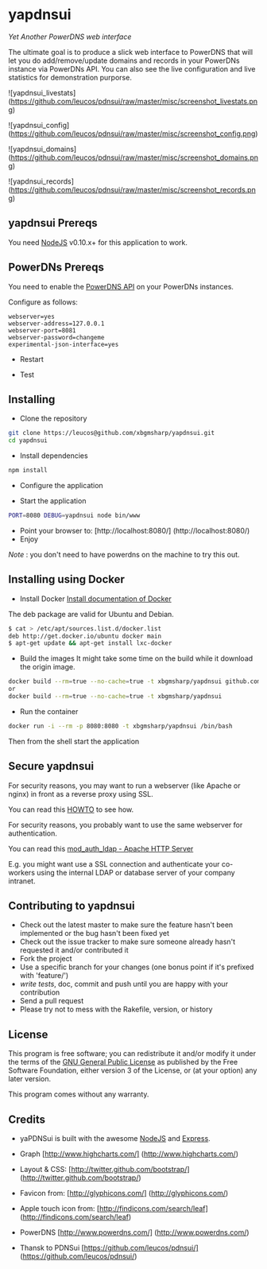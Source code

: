 yapdnsui
========

*Yet Another PowerDNS web interface*

The ultimate goal is to produce a slick web interface to PowerDNS that
will let you do add/remove/update domains and records in your PowerDNs
instance via PowerDNs API.
You can also see the live configuration and live statistics for demonstration purporse.

![yapdnsui_livestats]
(https://github.com/leucos/pdnsui/raw/master/misc/screenshot_livestats.png)

![yapdnsui_config]
(https://github.com/leucos/pdnsui/raw/master/misc/screenshot_config.png)

![yapdnsui_domains]
(https://github.com/leucos/pdnsui/raw/master/misc/screenshot_domains.png)

![yapdnsui_records]
(https://github.com/leucos/pdnsui/raw/master/misc/screenshot_records.png)

yapdnsui Prereqs
----------------

You need [NodeJS](http://nodejs.org) v0.10.x+ for this application to work.

PowerDNs Prereqs
----------------

You need to enable the [PowerDNS API](https://github.com/PowerDNS/pdnsapi) on your PowerDNs instances.

Configure as follows:
```
webserver=yes
webserver-address=127.0.0.1
webserver-port=8081
webserver-password=changeme
experimental-json-interface=yes
```

* Restart

* Test


Installing
----------

* Clone the repository

```bash
git clone https://leucos@github.com/xbgmsharp/yapdnsui.git
cd yapdnsui
```

* Install dependencies

```bash
npm install
```

* Configure the application


* Start the application 

```bash
PORT=8080 DEBUG=yapdnsui node bin/www
```

* Point your browser to: [http://localhost:8080/] (http://localhost:8080/)
* Enjoy

_Note_ : you don't need to have powerdns on the machine to try this out.

Installing using Docker
-----------------------

* Install Docker
[Install documentation of Docker](https://docs.docker.com/installation/)

The deb package are valid for Ubuntu and Debian.

```bash
$ cat > /etc/apt/sources.list.d/docker.list
deb http://get.docker.io/ubuntu docker main
$ apt-get update && apt-get install lxc-docker
```

* Build the images
It might take some time on the build while it download the origin image.

```bash
docker build --rm=true --no-cache=true -t xbgmsharp/yapdnsui github.com/xbgmsharp/yapdnsui.git
or
docker build --rm=true --no-cache=true -t xbgmsharp/yapdnsui
```

* Run the container
```bash
docker run -i --rm -p 8080:8080 -t xbgmsharp/yapdnsui /bin/bash
```

Then from the shell start the application

Secure yapdnsui
---------------

For security reasons, you may want to run a webserver (like Apache or nginx) in front as a reverse proxy using SSL.

You can read this [HOWTO](http://blog.nachtarbeiter.net/2010/02/16/monitoring-powerdns-via-the-internal-web-server/) to see how.

For security reasons, you probably want to use the same webserver for authentication.

You can read this [mod_auth_ldap - Apache HTTP Server](httpd.apache.org/docs/2.0/mod/mod_auth_ldap.html)

E.g. you might want use a SSL connection and authenticate your co-workers using the internal LDAP or database server of your company intranet.

Contributing to yapdnsui
----------------------

* Check out the latest master to make sure the feature hasn't been implemented or the bug hasn't been fixed yet
* Check out the issue tracker to make sure someone already hasn't requested it and/or contributed it
* Fork the project
* Use a specific branch for your changes (one bonus point if it's prefixed with 'feature/') 
* _write tests_, doc, commit and push until you are happy with your contribution
* Send a pull request
* Please try not to mess with the Rakefile, version, or history

License
-------

This program is free software; you can redistribute it and/or modify it under the terms of the [GNU General Public License](http://www.gnu.org/licenses/gpl.html) as published by the Free Software Foundation, either version 3 of the License, or (at your option) any later version.

This program comes without any warranty.

Credits
-------

- yaPDNSui is built with the awesome [NodeJS](http://nodejs.org) and [Express](http://expressjs.com).

- Graph [http://www.highcharts.com/] (http://www.highcharts.com/)

- Layout & CSS: [http://twitter.github.com/bootstrap/] (http://twitter.github.com/bootstrap/)

- Favicon from: [http://glyphicons.com/] (http://glyphicons.com/)

- Apple touch icon from: [http://findicons.com/search/leaf] (http://findicons.com/search/leaf)

- PowerDNS [http://www.powerdns.com/] (http://www.powerdns.com/)

- Thansk to PDNSui [https://github.com/leucos/pdnsui/] (https://github.com/leucos/pdnsui/)
